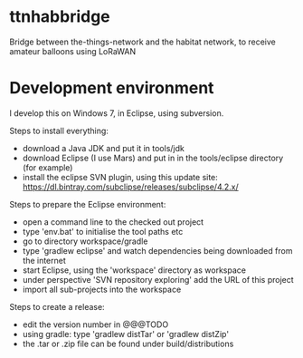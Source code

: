 # ttnhabbridge
Bridge between the-things-network and the habitat network, to receive amateur balloons using LoRaWAN

# Development environment
I develop this on Windows 7, in Eclipse, using subversion.

Steps to install everything:
* download a Java JDK and put it in tools/jdk
* download Eclipse (I use Mars) and put in in the tools/eclipse directory (for example)
* install the eclipse SVN plugin, using this update site: https://dl.bintray.com/subclipse/releases/subclipse/4.2.x/

Steps to prepare the Eclipse environment:
* open a command line to the checked out project
* type 'env.bat' to initialise the tool paths etc
* go to directory workspace/gradle
* type 'gradlew eclipse' and watch dependencies being downloaded from the internet
* start Eclipse, using the 'workspace' directory as workspace
* under perspective 'SVN repository exploring' add the URL of this project
* import all sub-projects into the workspace

Steps to create a release:
* edit the version number in @@@TODO
* using gradle: type 'gradlew distTar' or 'gradlew distZip'
* the .tar or .zip file can be found under build/distributions
